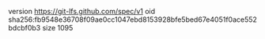 version https://git-lfs.github.com/spec/v1
oid sha256:fb9548e36708f09ae0cc1047ebd8153928bfe5bed67e4051f0ace552bdcbf0b3
size 1095
